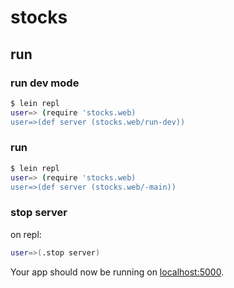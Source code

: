
# stocks


## run

### run dev mode
```sh
$ lein repl
user=> (require 'stocks.web)
user=>(def server (stocks.web/run-dev))
```

### run 
```sh
$ lein repl
user=> (require 'stocks.web)
user=>(def server (stocks.web/-main))
```

### stop server
on repl:
```sh
user=>(.stop server)
```

Your app should now be running on [localhost:5000](http://localhost:5000/).


